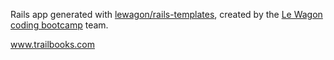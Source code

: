 Rails app generated with [lewagon/rails-templates](https://github.com/lewagon/rails-templates), created by the [Le Wagon coding bootcamp](https://www.lewagon.com) team.

www.trailbooks.com
